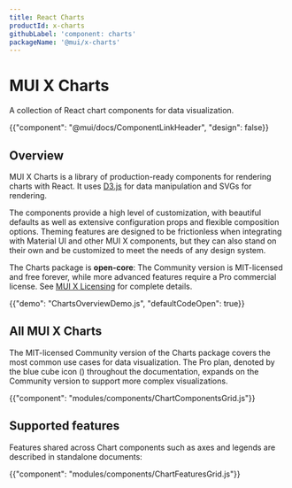 ```yaml
---
title: React Charts
productId: x-charts
githubLabel: 'component: charts'
packageName: '@mui/x-charts'
---
```


# MUI X Charts

<p class="description">A collection of React chart components for data visualization.</p>

{{"component": "@mui/docs/ComponentLinkHeader", "design": false}}

## Overview

MUI X Charts is a library of production-ready components for rendering charts with React.
It uses [D3.js](https://d3js.org/) for data manipulation and SVGs for rendering.

The components provide a high level of customization, with beautiful defaults as well as extensive configuration props and flexible composition options.
Theming features are designed to be frictionless when integrating with Material UI and other MUI X components, but they can also stand on their own and be customized to meet the needs of any design system.

The Charts package is **open-core**: The Community version is MIT-licensed and free forever, while more advanced features require a Pro commercial license.
See [MUI X Licensing](/x/introduction/licensing/) for complete details.

{{"demo": "ChartsOverviewDemo.js", "defaultCodeOpen": true}}

## All MUI X Charts

The MIT-licensed Community version of the Charts package covers the most common use cases for data visualization.
The Pro plan, denoted by the blue cube icon (<span class="plan-pro"></span>) throughout the documentation, expands on the Community version to support more complex visualizations.

{{"component": "modules/components/ChartComponentsGrid.js"}}

## Supported features

Features shared across Chart components such as axes and legends are described in standalone documents:

{{"component": "modules/components/ChartFeaturesGrid.js"}}
